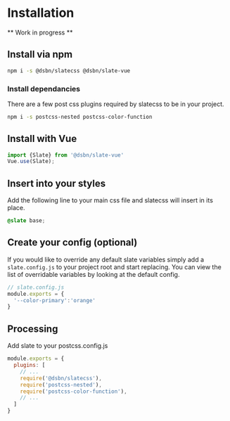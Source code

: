 # Installation

** Work in progress **

## Install via npm

```bash
npm i -s @dsbn/slatecss @dsbn/slate-vue
```

### Install dependancies

There are a few post css plugins required by slatecss to be in your project.

```bash
npm i -s postcss-nested postcss-color-function
```

## Install with Vue

```js
import {Slate} from '@dsbn/slate-vue'
Vue.use(Slate);
```

## Insert into your styles

Add the following line to your main css file and slatecss will insert in its place.

```css
@slate base;
```

## Create your config (optional)

If you would like to override any default slate variables simply add a ``slate.config.js`` to your project root and start replacing. You can view the list of overridable variables by looking at the default config.

```js
// slate.config.js
module.exports = {
  '--color-primary':'orange'
}
```

## Processing

Add slate to your postcss.config.js

```js
module.exports = {
  plugins: [
    // ...
    require('@dsbn/slatecss'),
    require('postcss-nested'),
    require('postcss-color-function'),
    // ...
  ]
}
```